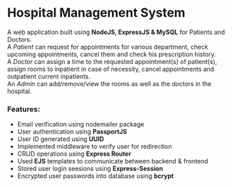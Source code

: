 # Hospital Management System
A web application built using **NodeJS, ExpressJS &amp; MySQL** for Patients and Doctors.<br>
A _Patient_ can request for appointments for various department, check upcoming appointments, cancel them and check his prescription history.<br>
A _Doctor_ can assign a time to the requested appointment(s) of patient(s), assign rooms to inpatient in case of necessity, cancel appointments and outpatient current inpatients.<br>
An _Admin_ can add/remove/view the rooms as well as the doctors in the hospital.<br>
### Features:
- Email verification using nodemailer package
- User authentication using **PassportJS**
- User ID generated using **UUID**
- Implemented middleware to verify user for redirection
- CRUD operations using **Express Router**
- Used **EJS** templates to communicate between backend &amp; frontend
- Stored user login seesions using **Express-Session**
- Encrypted user passwords into database using **bcrypt**
